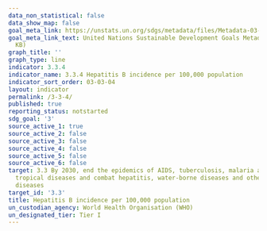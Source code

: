 ```yaml
---
data_non_statistical: false
data_show_map: false
goal_meta_link: https://unstats.un.org/sdgs/metadata/files/Metadata-03-03-04.pdf
goal_meta_link_text: United Nations Sustainable Development Goals Metadata (PDF 866
  KB)
graph_title: ''
graph_type: line
indicator: 3.3.4
indicator_name: 3.3.4 Hepatitis B incidence per 100,000 population
indicator_sort_order: 03-03-04
layout: indicator
permalink: /3-3-4/
published: true
reporting_status: notstarted
sdg_goal: '3'
source_active_1: true
source_active_2: false
source_active_3: false
source_active_4: false
source_active_5: false
source_active_6: false
target: 3.3 By 2030, end the epidemics of AIDS, tuberculosis, malaria and neglected
  tropical diseases and combat hepatitis, water-borne diseases and other communicable
  diseases
target_id: '3.3'
title: Hepatitis B incidence per 100,000 population
un_custodian_agency: World Health Organisation (WHO)
un_designated_tier: Tier I
---
```

